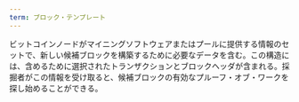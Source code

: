 ```yaml
---
term: ブロック・テンプレート
---
```

ビットコインノードがマイニングソフトウェアまたはプールに提供する情報のセットで、新しい候補ブロックを構築するために必要なデータを含む。この構造には、含めるために選択されたトランザクションとブロックヘッダが含まれる。採掘者がこの情報を受け取ると、候補ブロックの有効なプルーフ・オブ・ワークを探し始めることができる。